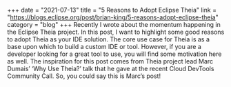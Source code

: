 +++
date = "2021-07-13"
title = "5 Reasons to Adopt Eclipse Theia"
link = "https://blogs.eclipse.org/post/brian-king/5-reasons-adopt-eclipse-theia"
category = "blog"
+++
Recently I wrote about the momentum happening in the Eclipse Theia project. In this post, I want to highlight some good reasons to adopt Theia as your IDE solution. The core use case for Theia is as a base upon which to build a custom IDE or tool. However, if you are a developer looking for a great tool to use, you will find some motivation here as well. The inspiration for this post comes from Theia project lead Marc Dumais’ ‘Why Use Theia?’ talk that he gave at the recent Cloud DevTools Community Call. So, you could say this is Marc’s post!